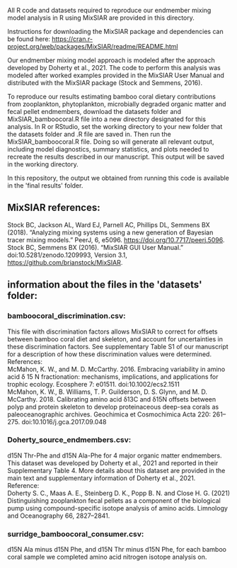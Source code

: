 All R code and datasets required to reproduce our endmember mixing model analysis in R using MixSIAR are provided in this directory. 

Instructions for downloading the MixSIAR package and dependencies can be found here: https://cran.r-project.org/web/packages/MixSIAR/readme/README.html

Our endmember mixing model approach is modeled after the approach developed by Doherty et al., 2021. The code to perform this analysis was modeled after worked examples provided in the MixSIAR User Manual and distributed with the MixSIAR package (Stock and Semmens, 2016). 

To reproduce our results estimating bamboo coral dietary contributions from zooplankton, phytoplankton, microbially degraded organic matter and fecal pellet endmembers, download the datasets folder and MixSIAR_bamboocoral.R file into a new directory designated for this analysis. In R or RStudio, set the working directory to your new folder that the datasets folder and .R file are saved in. Then run the MixSIAR_bamboocoral.R file. Doing so will generate all relevant output, including model diagnostics, summary statistics, and plots needed to recreate the results described in our manuscript. This output will be saved in the working directory.  

In this repository, the output we obtained from running this code is available in the 'final results' folder. 

## MixSIAR references:
Stock BC, Jackson AL, Ward EJ, Parnell AC, Phillips DL, Semmens BX (2018). “Analyzing mixing systems using a new generation of Bayesian tracer mixing models.” PeerJ, 6, e5096. https://doi.org/10.7717/peerj.5096.
Stock BC, Semmens BX (2016). “MixSIAR GUI User Manual.” doi:10.5281/zenodo.1209993, Version 3.1, https://github.com/brianstock/MixSIAR.

## information about the files in the 'datasets' folder: 

### bamboocoral_discrimination.csv: 
This file with discrimination factors allows MixSIAR to correct for offsets between bamboo coral diet and skeleton, and account for uncertainties in these discrimination factors. See supplementary Table S1 of our manuscript for a description of how these discrimination values were determined. 
<br>References:<br>
McMahon, K. W., and M. D. McCarthy. 2016. Embracing variability in amino acid δ 15 N fractionation: mechanisms, implications, and applications for trophic ecology. Ecosphere 7: e01511. doi:10.1002/ecs2.1511
<br>
McMahon, K. W., B. Williams, T. P. Guilderson, D. S. Glynn, and M. D. McCarthy. 2018. Calibrating amino acid δ13C and δ15N offsets between polyp and protein skeleton to develop proteinaceous deep-sea corals as paleoceanographic archives. Geochimica et Cosmochimica Acta 220: 261–275. doi:10.1016/j.gca.2017.09.048

### Doherty_source_endmembers.csv: 
d15N Thr-Phe and d15N Ala-Phe for 4 major organic matter endmembers. This dataset was developed by Doherty et al., 2021 and reported in their Supplementary Table 4. More details about this dataset are provided in the main text and supplementary information of Doherty et al., 2021.
<br>Reference:<br>
Doherty S. C., Maas A. E., Steinberg D. K., Popp B. N. and Close H. G. (2021) Distinguishing zooplankton fecal pellets as a component of the biological pump using compound-specific isotope analysis of amino acids. Limnology and Oceanography 66, 2827–2841.

### surridge_bamboocoral_consumer.csv:
d15N Ala minus d15N Phe, and d15N Thr minus d15N Phe, for each bamboo coral sample we completed amino acid nitrogen isotope analysis on. 
